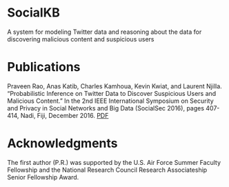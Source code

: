 # SocialKB
A system for modeling Twitter data and reasoning about the data for discovering malicious content and suspicious users

# Publications
Praveen Rao, Anas Katib, Charles Kamhoua, Kevin Kwiat, and Laurent Njilla. “Probabilistic Inference on Twitter Data to Discover Suspicious Users and Malicious Content.” In the 2nd IEEE International Symposium on Security and Privacy in Social Networks and Big Data (SocialSec 2016), pages 407-414, Nadi, Fiji, December 2016. [PDF](http://r.web.umkc.edu/raopr/SocialKB-SocialSec-2016.pdf)

# Acknowledgments
The first author (P.R.) was supported by the U.S. Air Force Summer Faculty Fellowship and the National Research Council Research Associateship Senior Fellowship Award.
